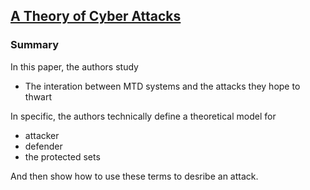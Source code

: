 ## [A Theory of Cyber Attacks]()

### Summary
In this paper, the authors study
- The interation between MTD systems and the attacks they hope to thwart

In specific, the authors technically define a theoretical model for
- attacker
- defender
- the protected sets

And then show how to use these terms to desribe an attack. 
